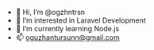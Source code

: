 - 👋 Hi, I’m @ogzhntrsn
- 👀 I’m interested in Laravel Development
- 🌱 I’m currently learning Node.js
- 📫 oguzhantursunn@gmail.com

<!---
ogzhntrsn/ogzhntrsn is a ✨ special ✨ repository because its `README.md` (this file) appears on your GitHub profile.
You can click the Preview link to take a look at your changes.
--->
